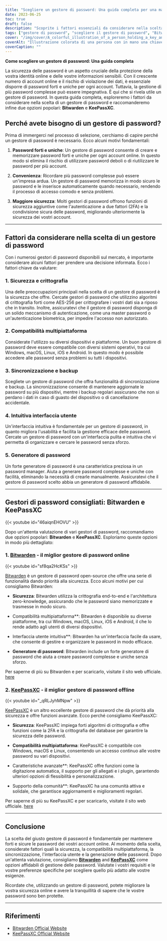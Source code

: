 ```yaml
---
title: "Scegliere un gestore di password: Una guida completa per una maggiore sicurezza"
date: 2023-06-25
toc: true
draft: false
description: "Scoprite i fattori essenziali da considerare nella scelta di un gestore di password e scoprite perché Bitwarden e KeePassXC sono le opzioni consigliate"
tags: ["gestore di password", "scegliere il gestore di password", "Bitwarden", "KeePassXC", "sicurezza online", "sicurezza della password", "gestione delle password", "password forti", "password uniche", "violazioni dei dati", "crittografia", "compatibilità multipiattaforma", "sincronizzazione della password", "backup", "interfaccia utente", "generatore di password", "2FA", "crittografia end-to-end", "architettura a conoscenza zero", "open-source", "condivisione sicura delle password", "tipo automatico", "supporto per l'attacco", "plugin", "Raccomandazioni per i gestori di password", "Confronto tra i gestori di password", "Consigli per la sicurezza delle password", "Caratteristiche del gestore di password", "Vantaggi del gestore di password", "download del gestore di password"]
cover: "/img/cover/A_colorful_illustration_of_a_person_holding_a_key_and_a_shield.png"
coverAlt: "Illustrazione colorata di una persona con in mano una chiave e uno scudo, che rappresenta la sicurezza e la protezione delle password."
coverCaption: ""
---
```


**Come scegliere un gestore di password: Una guida completa**

La sicurezza delle password è un aspetto cruciale della protezione della vostra identità online e delle vostre informazioni sensibili. Con il crescente numero di account online e il rischio di violazione dei dati, è essenziale disporre di password forti e uniche per ogni account. Tuttavia, la gestione di più password complesse può essere impegnativa. È qui che si rivela utile un gestore di password. In questa guida completa, esploreremo i fattori da considerare nella scelta di un gestore di password e raccomanderemo infine due opzioni popolari: **Bitwarden** e **KeePassXC**.

## Perché avete bisogno di un gestore di password?

Prima di immergerci nel processo di selezione, cerchiamo di capire perché un gestore di password è necessario. Ecco alcuni motivi fondamentali:

1. **Password forti e uniche**: Un gestore di password consente di creare e memorizzare password forti e uniche per ogni account online. In questo modo si elimina il rischio di utilizzare password deboli o di riutilizzare le password per più account.

2. **Convenienza**: Ricordare più password complesse può essere un'impresa ardua. Un gestore di password memorizza in modo sicuro le password e le inserisce automaticamente quando necessario, rendendo il processo di accesso comodo e senza problemi.

3. **Maggiore sicurezza**: Molti gestori di password offrono funzioni di sicurezza aggiuntive come l'autenticazione a due fattori (2FA) e la condivisione sicura delle password, migliorando ulteriormente la sicurezza dei vostri account.

______

## Fattori da considerare nella scelta di un gestore di password

Con i numerosi gestori di password disponibili sul mercato, è importante considerare alcuni fattori per prendere una decisione informata. Ecco i fattori chiave da valutare:

### 1. **Sicurezza e crittografia**

Una delle preoccupazioni principali nella scelta di un gestore di password è la sicurezza che offre. Cercate gestori di password che utilizzino algoritmi di crittografia forti come AES-256 per crittografare i vostri dati sia a riposo che in transito. Inoltre, assicuratevi che il gestore di password disponga di un solido meccanismo di autenticazione, come una master password o un'autenticazione biometrica, per impedire l'accesso non autorizzato.

### 2. **Compatibilità multipiattaforma**

Considerate l'utilizzo su diversi dispositivi e piattaforme. Un buon gestore di password deve essere compatibile con diversi sistemi operativi, tra cui Windows, macOS, Linux, iOS e Android. In questo modo è possibile accedere alle password senza problemi su tutti i dispositivi.

### 3. **Sincronizzazione e backup**

Scegliete un gestore di password che offra funzionalità di sincronizzazione e backup. La sincronizzazione consente di mantenere aggiornate le password su più dispositivi, mentre i backup regolari assicurano che non si perdano i dati in caso di guasto del dispositivo o di cancellazione accidentale.

### 4. **Intuitiva interfaccia utente**

Un'interfaccia intuitiva è fondamentale per un gestore di password, in quanto migliora l'usabilità e facilita la gestione efficace delle password. Cercate un gestore di password con un'interfaccia pulita e intuitiva che vi permetta di organizzare e cercare le password senza sforzo.

### 5. **Generatore di password**

Un forte generatore di password è una caratteristica preziosa in un password manager. Aiuta a generare password complesse e uniche con facilità, eliminando la necessità di crearle manualmente. Assicuratevi che il gestore di password scelto abbia un generatore di password affidabile.

______

## Gestori di password consigliati: Bitwarden e KeePassXC

{{< youtube id="46aiqnEHOVU" >}}

Dopo un'attenta valutazione di vari gestori di password, raccomandiamo due opzioni popolari: **Bitwarden** e **KeePassXC**. Esploriamo queste opzioni in modo più dettagliato:

### 1. [Bitwarden](https://bitwarden.com/) - il miglior gestore di password online

{{< youtube id="sf8qa2HcKSs" >}}

[Bitwarden](https://bitwarden.com/) è un gestore di password open-source che offre una serie di funzionalità dando priorità alla sicurezza. Ecco alcuni motivi per cui consigliamo Bitwarden:

- **Sicurezza**: Bitwarden utilizza la crittografia end-to-end e l'architettura zero-knowledge, assicurando che le password siano memorizzate e trasmesse in modo sicuro.

- Compatibilità multipiattaforma**: Bitwarden è disponibile su diverse piattaforme, tra cui Windows, macOS, Linux, iOS e Android, il che lo rende adatto agli utenti di diversi dispositivi.

- Interfaccia utente intuitiva**: Bitwarden ha un'interfaccia facile da usare, che consente di gestire e organizzare le password in modo efficace.

- **Generatore di password**: Bitwarden include un forte generatore di password che aiuta a creare password complesse e uniche senza sforzo.

Per saperne di più su Bitwarden e per scaricarlo, visitate il sito web ufficiale. [here](https://bitwarden.com/)

### 2. [KeePassXC](https://keepassxc.org/) - il miglior gestore di password offline

{{< youtube id="_qRLJyhMNpw" >}}

[KeePassXC](https://keepassxc.org/) è un altro eccellente gestore di password che dà priorità alla sicurezza e offre funzioni avanzate. Ecco perché consigliamo KeePassXC:

- **Sicurezza**: KeePassXC impiega forti algoritmi di crittografia e offre funzioni come la 2FA e la crittografia del database per garantire la sicurezza delle password.

- **Compatibilità multipiattaforma**: KeePassXC è compatibile con Windows, macOS e Linux, consentendo un accesso continuo alle vostre password su vari dispositivi.

- Caratteristiche avanzate**: KeePassXC offre funzioni come la digitazione automatica, il supporto per gli allegati e i plugin, garantendo ulteriori opzioni di flessibilità e personalizzazione.

- Supporto della comunità**: KeePassXC ha una comunità attiva e solidale, che garantisce aggiornamenti e miglioramenti regolari.

Per saperne di più su KeePassXC e per scaricarlo, visitate il sito web ufficiale. [here](https://keepassxc.org/)

______

## Conclusione

La scelta del giusto gestore di password è fondamentale per mantenere forti e sicure le password dei vostri account online. Al momento della scelta, considerate fattori quali la sicurezza, la compatibilità multipiattaforma, la sincronizzazione, l'interfaccia utente e la generazione delle password. Dopo un'attenta valutazione, consigliamo [**Bitwarden**](https://bitwarden.com/) and [**KeePassXC**](https://keepassxc.org/) come opzioni affidabili di gestione delle password. Valutate i vostri requisiti e le vostre preferenze specifiche per scegliere quello più adatto alle vostre esigenze.

Ricordate che, utilizzando un gestore di password, potete migliorare la vostra sicurezza online e avere la tranquillità di sapere che le vostre password sono ben protette.

______

## Riferimenti

- [Bitwarden Official Website](https://bitwarden.com/)
- [KeePassXC Official Website](https://keepassxc.org/)